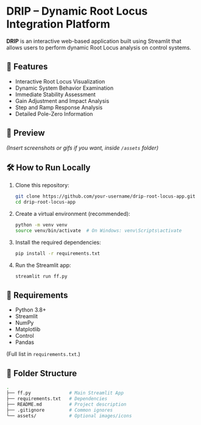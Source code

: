 # DRIP – Dynamic Root Locus Integration Platform

**DRIP** is an interactive web-based application built using Streamlit that allows users to perform dynamic Root Locus analysis on control systems.

## 🚀 Features
- Interactive Root Locus Visualization
- Dynamic System Behavior Examination
- Immediate Stability Assessment
- Gain Adjustment and Impact Analysis
- Step and Ramp Response Analysis
- Detailed Pole-Zero Information

## 📸 Preview
*(Insert screenshots or gifs if you want, inside `/assets` folder)*

## 🛠️ How to Run Locally

1. Clone this repository:
    ```bash
    git clone https://github.com/your-username/drip-root-locus-app.git
    cd drip-root-locus-app
    ```

2. Create a virtual environment (recommended):
    ```bash
    python -m venv venv
    source venv/bin/activate  # On Windows: venv\Scripts\activate
    ```

3. Install the required dependencies:
    ```bash
    pip install -r requirements.txt
    ```

4. Run the Streamlit app:
    ```bash
    streamlit run ff.py
    ```

## 🧰 Requirements
- Python 3.8+
- Streamlit
- NumPy
- Matplotlib
- Control
- Pandas

(Full list in `requirements.txt`.)

## 📁 Folder Structure
```bash
.
├── ff.py              # Main Streamlit App
├── requirements.txt   # Dependencies
├── README.md          # Project description
├── .gitignore         # Common ignores
└── assets/            # Optional images/icons
